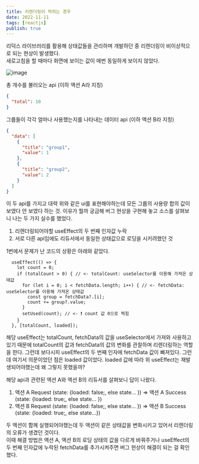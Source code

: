 ```yaml
---
title: 리렌더링이 먹히는 경우
date: 2022-11-11
tags: [reactjs]
publish: true
---
```


리덕스 라이브러리를 활용해 상태값들을 관리하며 개발하던 중 리렌더링이 비이상적으로 되는 현상이 발생했다.  
새로고침을 할 때마다 화면에 보이는 값이 매번 동일하게 보이지 않았다.

![image](https://user-images.githubusercontent.com/24996316/201300319-b62f9714-e59c-42a5-bc39-567c36c6d68c.png)

총 개수를 불러오는 api (이하 액션 A라 지칭)

```json
{
  "total": 10
}
```

그룹들이 각각 얼마나 사용했는지를 나타내는 데이터 api (이하 액션 B라 지칭)

```json
{
  "data": [
    {
      "title": "group1",
      "value": 1
    },
    {
      "title": "group2",
      "value": 2
    }
  ]
}
```

이 두 api를 가지고 대략 위와 같은 ui를 표현해야하는데 모든 그룹의 사용량 합의 값이 보였다 안 보였다 하는 것. 이유가 뭘까 궁금해 버그 현상을 구현해 놓고 소스를 살펴보니 나는 두 가지 실수를 했었다.

1. 리렌더링되어야할 useEffect의 두 번째 인자값 누락
2. 서로 다른 api임에도 리듀서에서 동일한 상태값으로 로딩을 시키려했던 것

1번에서 문제가 난 코드의 상황은 아래와 같았다.

```j{numberLines: true}
  useEffect(() => {
    let count = 0;
    if (totalCount > 0) { // <- totalCount: useSelector를 이용해 가져온 상태값
      for (let i = 0; i < fetchData.length; i++) { // <- fetchData: useSelector를 이용해 가져온 상태값
        const group = fetchData?.[i];
        count += group?.value;
      }
      setUsed(count); // <- ❗ count 값 0으로 찍힘
    }
  }, [totalCount, loaded]);
```

해당 useEffect는 totalCount, fetchData의 값을 useSelector에서 가져와 사용하고 있기 때문에 totalCount의 값과 fetchData의 값의 변화를 관찰하며 리렌더링하는 역할을 한다. 그런데 보다시피 useEffect의 두 번째 인자에 fetchData 값이 빠져있다.
그런데 여기서 의문이었던 점은 loaded 값이었다. loaded 값에 따라 위 useEffect는 재발생되어야했는데 왜 그렇지 못했을까?

해당 api과 관련된 액션 A와 액션 B의 리듀서를 살펴보니 답이 나왔다.

1. 액션 A Request (state: {loaded: false;, else state... }) => 액션 A Success (state: {loaded: true;, else state... })
2. 액션 B Request (state: {loaded: false;, else state... }) => 액션 B Success (state: {loaded: true;, else state...})

두 액션이 함께 실행되어야했는데 두 액션이 같은 상태값을 변화시키고 있어서 리렌더링의 오류가 생겼던 것이다.  
이때 해결 방법은 액션 A, 액션 B의 로딩 상태의 값을 다르게 바꿔주거나 useEffect의 두 번째 인자값에 누락된 fetchData를 추가시켜주면 버그 현상이 해결이 되는 걸 확인했다.
